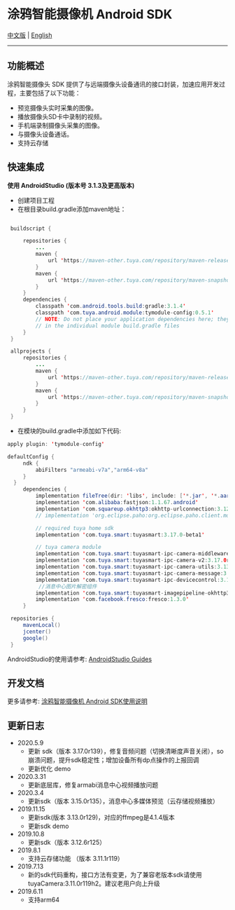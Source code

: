 # 涂鸦智能摄像机 Android SDK

[中文版](https://github.com/TuyaInc/tuyasmart_camera_android_sdk/blob/master/README-zh.md) | [English](https://github.com/TuyaInc/tuyasmart_camera_android_sdk/blob/master/README.md)

------

## 功能概述

涂鸦智能摄像头 SDK 提供了与远端摄像头设备通讯的接口封装，加速应用开发过程，主要包括了以下功能：

- 预览摄像头实时采集的图像。
- 播放摄像头SD卡中录制的视频。
- 手机端录制摄像头采集的图像。
- 与摄像头设备通话。
- 支持云存储

## 快速集成

**使用 AndroidStudio (版本号 3.1.3及更高版本)**

- 创建项目工程
- 在根目录build.gradle添加maven地址：

```java

 buildscript {

     repositories {
         ...
         maven {
             url 'https://maven-other.tuya.com/repository/maven-releases/'
         }
         maven {
             url 'https://maven-other.tuya.com/repository/maven-snapshots/'
         }
     }
     dependencies {
         classpath 'com.android.tools.build:gradle:3.1.4'
         classpath 'com.tuya.android.module:tymodule-config:0.5.1'
         // NOTE: Do not place your application dependencies here; they belong
         // in the individual module build.gradle files
     }
 }

 allprojects {
     repositories {
         ...
         maven {
             url 'https://maven-other.tuya.com/repository/maven-releases/'
         }
         maven {
             url 'https://maven-other.tuya.com/repository/maven-snapshots/'
         }
     }
 }

```

- 在模块的build.gradle中添加如下代码:

```java
apply plugin: 'tymodule-config'

defaultConfig {
     ndk {
         abiFilters "armeabi-v7a","arm64-v8a"
     }
  }
     dependencies {
         implementation fileTree(dir: 'libs', include: ['*.jar', '*.aar'])
         implementation 'com.alibaba:fastjson:1.1.67.android'
         implementation 'com.squareup.okhttp3:okhttp-urlconnection:3.12.3'
         // implementation 'org.eclipse.paho:org.eclipse.paho.client.mqttv3:1.2.0'

         // required tuya home sdk
         implementation 'com.tuya.smart:tuyasmart:3.17.0-beta1'

         // tuya camera module
         implementation 'com.tuya.smart:tuyasmart-ipc-camera-middleware:3.14.3r133'
         implementation 'com.tuya.smart:tuyasmart-ipc-camera-v2:3.17.0r139'
         implementation 'com.tuya.smart:tuyasmart-ipc-camera-utils:3.13.0r129h1'
         implementation 'com.tuya.smart:tuyasmart-ipc-camera-message:3.13.0r128'
         implementation 'com.tuya.smart:tuyasmart-ipc-devicecontrol:3.17.0r139'
          //消息中心图片解密组件
         implementation 'com.tuya.smart:tuyasmart-imagepipeline-okhttp3:0.0.1'
         implementation 'com.facebook.fresco:fresco:1.3.0'
     }

 repositories {
     mavenLocal()
     jcenter()
     google()
 }
```

AndroidStudio的使用请参考: [AndroidStudio Guides](https://developer.android.com/studio/)



## 开发文档

更多请参考: [涂鸦智能摄像机 Android SDK使用说明](https://tuyainc.github.io/tuyasmart_camera_android_sdk_doc/zh-hans/)

## 更新日志
- 2020.5.9
   - 更新 sdk（版本 3.17.0r139），修复音频问题（切换清晰度声音关闭），so崩溃问题，提升sdk稳定性；增加设备所有dp点操作的上报回调
   - 更新优化 demo
- 2020.3.31
    - 更新底层库，修复armabi消息中心视频播放问题
- 2020.3.4
    - 更新sdk（版本 3.15.0r135），消息中心多媒体预览（云存储视频播放）
- 2019.11.15
    - 更新sdk(版本 3.13.0r129)，对应的ffmpeg是4.1.4版本
    - 更新sdk demo
- 2019.10.8
    - 更新sdk（版本 3.12.6r125）
- 2019.8.1
    - 支持云存储功能 （版本 3.11.1r119）
- 2019.7.13
    -  新的sdk代码重构，接口方法有变更，为了兼容老版本sdk请使用tuyaCamera:3.11.0r119h2。建议老用户向上升级
- 2019.6.11
    - 支持arm64


